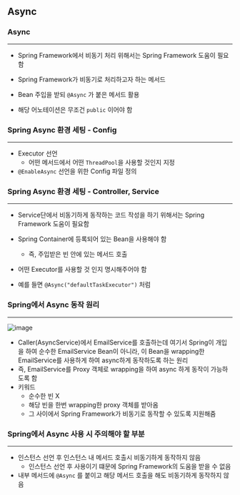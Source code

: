 ## Async

### Async
---

- Spring Framework에서 비동기 처리 위해서는 Spring Framework 도움이 필요함
- Spring Framework가 비동기로 처리하고자 하는 메서드

- Bean 주입을 받되 `@Async` 가 붙은 메서드 활용
- 해당 어노테이션은 무조건 `public` 이어야 함

### Spring Async 환경 세팅 - Config
---

- Executor 선언
    - 어떤 메서드에서 어떤 `ThreadPool`을 사용할 것인지 지정
- `@EnableAsync` 선언을 위한 Config 파일 정의

### Spring Async 환경 세팅 - Controller, Service
---

- Service단에서 비동기하게 동작하는 코드 작성을 하기 위해서는 Spring Framework 도움이 필요함
- Spring Container에 등록되어 있는 Bean을 사용해야 함
    - 즉, 주입받은 빈 안에 있는 메서드 호출

- 어떤 Executor를 사용할 것 인지 명시해주어야 함
- 예를 들면  `@Async("defaultTaskExecutor")` 처럼

### Spring에서 Async 동작 원리
---

![image](https://user-images.githubusercontent.com/77063888/230728672-e32b8578-8d6d-4158-bfb4-6f73576f5466.png)

- Caller(AsyncService)에서 EmailService를 호출하는데 여기서 Spring이 개입을 하여 순수한 EmailService Bean이 아니라, 이 Bean을 wrapping한 EmailService를 사용하게 하여 async하게 동작하도록 하는 원리
- 즉, EmailService를 Proxy 객체로 wrapping을 하여 async 하게 동작이 가능하도록 함
- 키워드
    - 순수한 빈 X
    - 해당 빈을 한번 wrapping한 proxy 객체를 받아옴
    - 그 사이에서 Spring Framework가 비동기로 동작할 수 있도록 지원해줌

### Spring에서 Async 사용 시 주의해야 할 부분
---

- 인스턴스 선언 후 인스턴스 내 메서드 호출시 비동기하게 동작하지 않음
    - 인스턴스 선언 후 사용이기 떄문에 Spring Framework의 도움을 받을 수 없음
- 내부 메서드에 `@Async` 를 붙이고 해당 메서드 호출을 해도 비동기하게 동작하지 않음